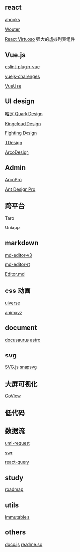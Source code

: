## react

[ahooks](https://ahooks.js.org/zh-CN/)

[Wouter](https://github.com/molefrog/wouter)

[React Virtuoso](https://virtuoso.dev/) 强大的虚拟列表组件


## Vue.js

[eslint-plugin-vue](https://eslint.vuejs.org/)

[vuejs-challenges](https://cn-vuejs-challenges.netlify.app/)

[VueUse]()



## UI design

[哈罗 Quark Design](https://quark-design.hellobike.com/#/)

[Kingcloud Design](https://design.ksyun.com/)

[Fighting Design](https://fighting.tianyuhao.cn/)

[TDesign](https://tdesign.tencent.com/)

[ArcoDesign](https://arco.design/)





## Admin

[ArcoPro](https://pro.arco.design/)

[Ant Design Pro](https://pro.ant.design/zh-CN/)

## 跨平台
Taro

Uniapp



## markdown

[md-editor-v3](https://imzbf.github.io/md-editor-v3/docs)

[md-editor-rt](https://imzbf.github.io/md-editor-rt/)

[Editor.md](https://pandao.github.io/editor.md/)

## css 动画

[uiverse](https://uiverse.io/all)

[animxyz](https://animxyz.com/)

## document

[docusaurus](https://docusaurus.io/zh-CN/)
[astro](https://astro.build/)

## svg

[SVG.js](https://svgjs.dev/docs/3.0/)
[snapsvg](http://snapsvg.io/)

## 大屏可视化

[GoView](https://www.mtruning.club/)

## 低代码

## 数据流

[umi-request]()

[swr](https://swr.bootcss.com/)

[react-query]()

## study

[roadmap](https://roadmap.sh/)

## utils

[Immutablejs](https://immutable-js.com/)

## others

[docx.js](https://docx.js.org/#/)
[readme.so](https://readme.so)


